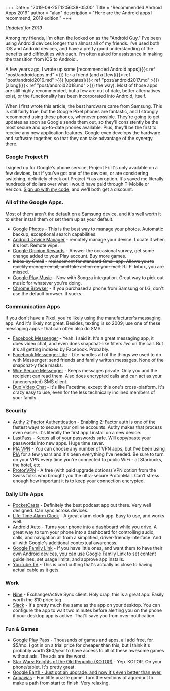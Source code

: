+++
Date = "2019-09-25T12:56:38-05:00"
Title = "Recommended Android Apps 2019"
author = "alan"
description = "Here are the Android apps I recommend, 2019 edition."
+++

_Updated for 2019_

Among my friends, I'm often the looked on as the "Android Guy." I've been using Android devices longer than almost all of my friends. I've used both iOS and Android devices, and have a pretty good understanding of the benefits and difficulties with each. I'm often asked for assistance in making the transition from iOS to Android..

A few years ago, I wrote up some [recommended Android apps]({{< ref "post/androidapps.md" >}}) for a friend (and a [few]({{< ref "post/android2016.md" >}}) [updates]({{< ref "post/android2017.md" >}}) [along]({{< ref "post/android2018.md" >}}) the way). Most of those apps are still highly recommended, but a few are out of date, better alternatives exist, or the functionality has been incorporated into Android, itself.

When I first wrote this article, the best hardware came from Samsung. This is still fairly true, but the Google Pixel phones are fantastic, and I strongly recommend using these phones, whenever possible. They're going to get updates as soon as Google sends them out, so they'll consistently be the most secure and up-to-date phones available. Plus, they'll be the first to receive any new application features. Google even develops the hardware and software together, so that they can take advantage of the synergy there.

### Google Project Fi

I signed up for Google's phone service, Project Fi. It's only available on a few devices, but if you've got one of the devices, or are considering switching, definitely check out Project Fi as an option. It's saved me literally hundreds of dollars over what I would have paid through T-Mobile or Verizon. [Sign up with my code](https://g.co/fi/r/9CW5HK), and we'll both get a discount.

### All of the Google Apps.
Most of them aren't the default on a Samsung device, and it's well worth it to either install them or set them up as your default.

* [Google Photos](https://play.google.com/store/apps/details?id=com.google.android.apps.photos) - This is the best way to manage your photos. Automatic backup, exceptional search capabilities.
* [Android Device Manager][2] - remotely manage your device. Locate it when it's lost. Remote wipe.
* [Google Opinion Rewards][3] - Answer the occasional survey, get some change added to your Play account. Buy more games.
* ~~Inbox by Gmail~~ - ~~replacement for standard Gmail app. Allows you to quickly manage email, and take action on your mail.~~ R.I.P. Inbox, you are missed.
* [Google Play Music][5] - Now with Songza integration. Great way to pick out music for whatever you're doing.
* [Chrome Browser][6] - If you purchased a phone from Samsung or LG, don't use the default browser. It sucks.

### Communication Apps
If you don't have a Pixel, you're likely using the manufacturer's messaging app. And it's likely not great. Besides, texting is so 2009; use one of these messaging apps - that can often also do SMS.

* [Facebook Messenger](https://play.google.com/store/apps/details?id=com.facebook.orca&hl=en) - Yeah. I said it. It's a great messaging app, it does video chat, and even does snapchat-like filters _live_ on the call. But it's all getting indexed by Facebook. Probably.
* [Facebook Messenger Lite](https://play.google.com/store/apps/details?id=com.facebook.mlite) - Lite handles all of the things we used to do with Messenger: send friends and family written messages. None of the snapchat-y face masks.
* [Wire Secure Messenger](https://play.google.com/store/apps/details?id=com.wire) - Keeps messages private. Only you and the recipient can read them. Also does encrypted calls and can act as your (unencrypted) SMS client.
* [Duo Video Chat](https://play.google.com/store/apps/details?id=com.google.android.apps.tachyon&hl=en) - It's like Facetime, except this one's cross-platform. It's crazy easy to use, even for the less technically inclined members of your family.


### Security

* [Authy 2-Factor Authentication][8] - Enabling 2-Factor auth is one of the fastest ways to secure your online accounts. Authy makes that process even easier. It's literally the first app I install on a new device.
* [LastPass][13] - Keeps all of your passwords safe. Will copy/paste your passwords into new apps. Huge time saver.
* [PIA VPN](https://play.google.com/store/apps/details?id=com.privateinternetaccess.android&hl=en) - You can choose any number of VPN apps, but I've been using [PIA](https://www.privateinternetaccess.com/) for a few years and it's been everything I've needed. Be sure to turn on your VPN every time you're connected to public WiFi - at Starbucks, the hotel, etc.
* [ProtonVPN](https://play.google.com/store/apps/details?id=com.protonvpn.android) - A free (with paid upgrade options) VPN option from the Swiss folks who brought you the ultra-secure ProtonMail. Can't stress enough how important it is to keep your connection encrypted.


### Daily Life Apps

* [PocketCasts](https://play.google.com/store/apps/details?id=au.com.shiftyjelly.pocketcasts) - Definitely the best podcast app out there. Very well designed. Can sync across devices.
* [Life Time Alarm Clock][12] - A great alarm clock app. Easy to use, and works well.
* [Android Auto][7] - Turns your phone into a dashboard while you drive. A great way to turn your phone into a dashboard for controlling audio, calls, and navigation all from a simplified, driver-friendly interface. And all with Google's additional contextual awareness.
* [Google Family Link](https://play.google.com/store/apps/details?id=com.google.android.apps.kids.familylink&hl=en) - If you have little ones, and want them to have their own Android devices, you can use Google Family Link to set content guidelines, set usage limits, and approve app installs.
* [YouTube TV](https://play.google.com/store/apps/details?id=com.google.android.apps.youtube.unplugged&hl=en) - This is cord cutting that's actually as close to having actual cable as it gets.

### Work

* [Nine][15] - Exchange/Active Sync client. Holy crap, this is a great app. Easily worth the $10 price tag.
* [Slack](https://play.google.com/store/apps/details?id=com.Slack&hl=en) - It's pretty much the same as the app on your desktop. You can configure the app to wait two minutes before alerting you on the phone if your desktop app is active. That'll save you from over-notification.

### Fun & Games

* [Google Play Pass](https://play.google.com/about/play-pass/) - Thousands of games and apps, all add free, for $5/mo. I got in on a trial price for cheaper than this, but I think it's probably worth $60/year to have access to all of these awesome games without ads. The ads are the worst.
* [Star Wars: Knights of the Old Republic (KOTOR)](https://play.google.com/store/apps/details?id=com.aspyr.swkotor&hl=en) - Yep. KOTOR. On your phone/tablet. It's pretty great.
* [Google Earth - Just got an upgrade, and now it's even better than ever.](https://play.google.com/store/apps/details?id=com.google.earth&hl=en)
* [Aquavias](https://play.google.com/store/apps/details?id=ua.krou.aqueducts) - Fun little puzzle game. Turn the sections of aqueduct to make a path from start to finish. Very relaxing.



[1]: https://play.google.com/store/apps/details?id=com.teslacoilsw.launcher
[2]: https://play.google.com/store/apps/details?id=com.google.android.apps.adm
[3]: https://play.google.com/store/apps/details?id=com.google.android.apps.paidtasks
[4]: https://play.google.com/store/apps/details?id=com.google.android.apps.inbox
[5]: https://play.google.com/store/apps/details?id=com.google.android.music
[6]: https://play.google.com/store/apps/details?id=com.android.chrome
[7]: https://play.google.com/store/apps/details?id=com.google.android.projection.gearhead&hl=en
[8]: https://play.google.com/store/apps/details?id=com.authy.authy
[12]: https://play.google.com/store/apps/details?id=com.mcc.alarmclocklifetime
[13]: https://play.google.com/store/apps/details?id=com.lastpass.lpandroid
[14]: https://play.google.com/store/apps/details?id=com.mappedin.shuriken
[15]: https://play.google.com/store/apps/details?id=com.ninefolders.hd3
[16]: https://play.google.com/store/apps/details?id=com.rsa.securidapp
